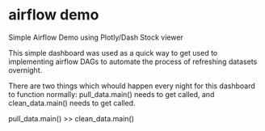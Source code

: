 # airflow demo

Simple Airflow Demo using Plotly/Dash Stock viewer 

This simple dashboard was used as a quick way to get used to implementing 
airflow DAGs to automate the process of refreshing datasets overnight.

There are two things which whould happen every night for this dashboard 
to function normally: pull_data.main() needs to get called, and 
clean_data.main() needs to get called. 

pull_data.main() >> clean_data.main()

